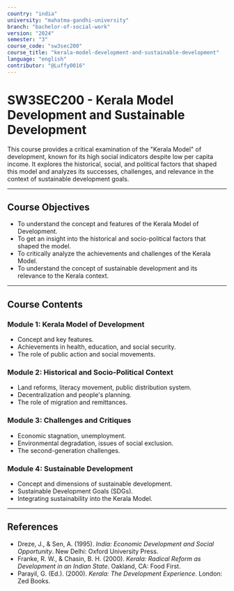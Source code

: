 ```yaml
---
country: "india"
university: "mahatma-gandhi-university"
branch: "bachelor-of-social-work"
version: "2024"
semester: "3"
course_code: "sw3sec200"
course_title: "kerala-model-development-and-sustainable-development"
language: "english"
contributor: "@Luffy0016"
---
```

# SW3SEC200 - Kerala Model Development and Sustainable Development

This course provides a critical examination of the "Kerala Model" of development, known for its high social indicators despite low per capita income. It explores the historical, social, and political factors that shaped this model and analyzes its successes, challenges, and relevance in the context of sustainable development goals.

---
## Course Objectives

* To understand the concept and features of the Kerala Model of Development.
* To get an insight into the historical and socio-political factors that shaped the model.
* To critically analyze the achievements and challenges of the Kerala Model.
* To understand the concept of sustainable development and its relevance to the Kerala context.

---
## Course Contents

### Module 1: Kerala Model of Development
* Concept and key features.
* Achievements in health, education, and social security.
* The role of public action and social movements.

### Module 2: Historical and Socio-Political Context
* Land reforms, literacy movement, public distribution system.
* Decentralization and people's planning.
* The role of migration and remittances.

### Module 3: Challenges and Critiques
* Economic stagnation, unemployment.
* Environmental degradation, issues of social exclusion.
* The second-generation challenges.

### Module 4: Sustainable Development
* Concept and dimensions of sustainable development.
* Sustainable Development Goals (SDGs).
* Integrating sustainability into the Kerala Model.

---
## References
* Dreze, J., & Sen, A. (1995). *India: Economic Development and Social Opportunity*. New Delhi: Oxford University Press.
* Franke, R. W., & Chasin, B. H. (2000). *Kerala: Radical Reform as Development in an Indian State*. Oakland, CA: Food First.
* Parayil, G. (Ed.). (2000). *Kerala: The Development Experience*. London: Zed Books.